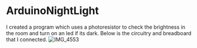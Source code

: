 # ArduinoNightLight
I created a program which uses a photoresistor to check the brightness in the room and turn on an led if its dark. 
Below is the circuitry and breadboard that I connected. 
![IMG_4553](https://user-images.githubusercontent.com/42951007/60413257-d8bbd200-9b99-11e9-9ea7-071f4b5daf24.jpg)
